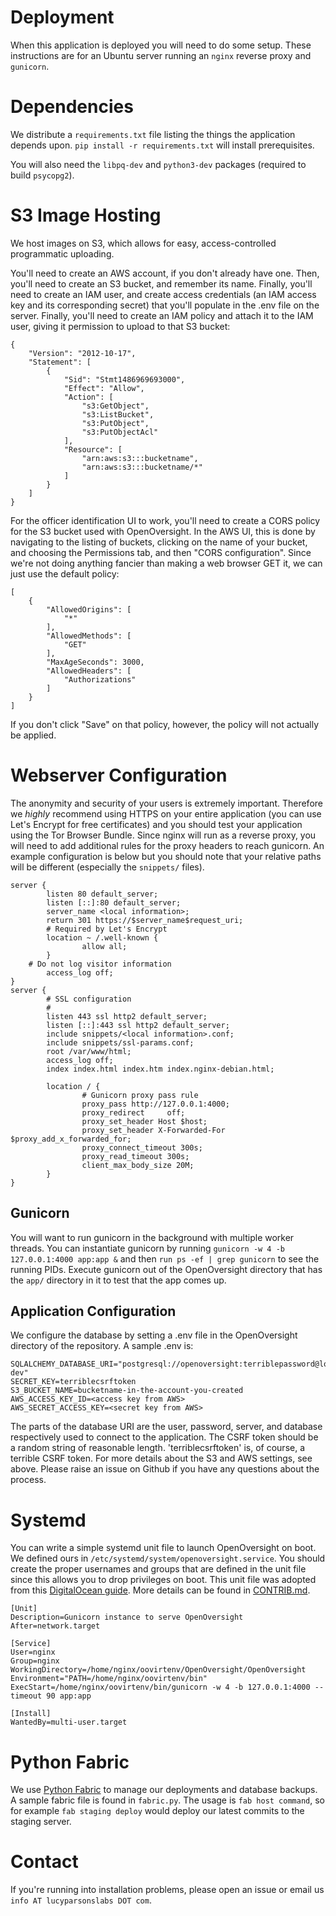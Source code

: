 # Deployment

When this application is deployed you will need to do some setup. These instructions are for an Ubuntu server running an `nginx` reverse proxy  and `gunicorn`.

# Dependencies

We distribute a `requirements.txt` file listing the things the application depends upon. `pip install -r requirements.txt` will install prerequisites.

You will also need the `libpq-dev` and `python3-dev` packages (required to build `psycopg2`).

# S3 Image Hosting

We host images on S3, which allows for easy, access-controlled programmatic uploading.

You'll need to create an AWS account, if you don't already have one. Then, you'll need to create an S3 bucket, and remember its name. Finally, you'll need to create an IAM user, and create access credentials (an IAM access key and its corresponding secret) that you'll populate in the .env file on the server. Finally, you'll need to create an IAM policy and attach it to the IAM user, giving it permission to upload to that S3 bucket:
```
{
    "Version": "2012-10-17",
    "Statement": [
        {
            "Sid": "Stmt1486969693000",
            "Effect": "Allow",
            "Action": [
                "s3:GetObject",
                "s3:ListBucket",
                "s3:PutObject",
                "s3:PutObjectAcl"
            ],
            "Resource": [
                "arn:aws:s3:::bucketname",
                "arn:aws:s3:::bucketname/*"
            ]
        }
    ]
}
```

For the officer identification UI to work, you'll need to create a CORS policy for the S3 bucket used with OpenOversight. In the AWS UI, this is done by navigating to the listing of buckets, clicking on the name of your bucket, and choosing the Permissions tab, and then "CORS configuration". Since we're not doing anything fancier than making a web browser GET it, we can just use the default policy:

```
[
    {
        "AllowedOrigins": [
            "*"
        ],
        "AllowedMethods": [
            "GET"
        ],
        "MaxAgeSeconds": 3000,
        "AllowedHeaders": [
            "Authorizations"
        ]
    }
]
```

If you don't click "Save" on that policy, however, the policy will not actually be applied.

# Webserver Configuration

The anonymity and security of your users is extremely important. Therefore we *highly* recommend using HTTPS on your entire application (you can use Let's Encrypt for free certificates) and you should test your application using the Tor Browser Bundle. Since nginx will run as a reverse proxy, you will need to add additional rules for the proxy headers to reach gunicorn. An example configuration is below but you should note that your relative paths will be different (especially the `snippets/` files).
```
server {
        listen 80 default_server;
        listen [::]:80 default_server;
        server_name <local information>;
        return 301 https://$server_name$request_uri;
        # Required by Let's Encrypt
        location ~ /.well-known {
                allow all;
        }
	# Do not log visitor information
        access_log off;
}
server {
        # SSL configuration
        #
        listen 443 ssl http2 default_server;
        listen [::]:443 ssl http2 default_server;
        include snippets/<local information>.conf;
        include snippets/ssl-params.conf;
        root /var/www/html;
        access_log off;
        index index.html index.htm index.nginx-debian.html;

        location / {
                # Gunicorn proxy pass rule
                proxy_pass http://127.0.0.1:4000;
                proxy_redirect     off;
                proxy_set_header Host $host;
                proxy_set_header X-Forwarded-For $proxy_add_x_forwarded_for;
                proxy_connect_timeout 300s;
                proxy_read_timeout 300s;
                client_max_body_size 20M;
        }
}
```
##  Gunicorn

You will want to run gunicorn in the background with multiple worker threads. You can instantiate gunicorn by running `gunicorn -w 4 -b 127.0.0.1:4000 app:app &` and then `run ps -ef | grep gunicorn` to see the running PIDs. Execute gunicorn out of the OpenOversight directory that has the `app/` directory in it to test that the app comes up.

##  Application Configuration

We configure the database by setting a .env file in the OpenOversight directory of the repository. A sample .env is:
```
SQLALCHEMY_DATABASE_URI="postgresql://openoversight:terriblepassword@localhost/openoversight-dev"
SECRET_KEY=terriblecsrftoken
S3_BUCKET_NAME=bucketname-in-the-account-you-created
AWS_ACCESS_KEY_ID=<access key from AWS>
AWS_SECRET_ACCESS_KEY=<secret key from AWS>
```
The parts of the database URI are the user, password, server, and database respectively used to connect to the application.
The CSRF token should be a random string of reasonable length. 'terriblecsrftoken' is, of course, a terrible CSRF token.
For more details about the S3 and AWS settings, see above. Please raise an issue on Github if you have any questions about the process.

# Systemd

You can write a simple systemd unit file to launch OpenOversight on boot. We defined ours in `/etc/systemd/system/openoversight.service`. You should create the proper usernames and groups that are defined in the unit file since this allows you to drop privileges on boot. This unit file was adopted from this [DigitalOcean guide](https://www.digitalocean.com/community/tutorials/how-to-serve-flask-applications-with-gunicorn-and-nginx-on-centos-7). More details can be found in [CONTRIB.md](/CONTRIB.md).

```
[Unit]
Description=Gunicorn instance to serve OpenOversight
After=network.target

[Service]
User=nginx
Group=nginx
WorkingDirectory=/home/nginx/oovirtenv/OpenOversight/OpenOversight
Environment="PATH=/home/nginx/oovirtenv/bin"
ExecStart=/home/nginx/oovirtenv/bin/gunicorn -w 4 -b 127.0.0.1:4000 --timeout 90 app:app

[Install]
WantedBy=multi-user.target
```
# Python Fabric

We use [Python Fabric](http://www.fabfile.org/) to manage our deployments and database backups. A sample fabric file is found in `fabric.py`. The usage is `fab host command`, so for example `fab staging deploy` would deploy our latest commits to the staging server.

# Contact

If you're running into installation problems, please open an issue or email us `info AT lucyparsonslabs DOT com`.
